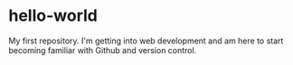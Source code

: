 # hello-world
My first repository.
I'm getting into web development and am here to start becoming familiar with Github and version control.
